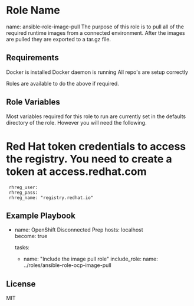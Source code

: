 Role Name
=========

name: ansible-role-image-pull
The purpose of this role is to pull all of the required runtime images from a connected environment. 
After the images are pulled they are exported to a tar.gz file.

Requirements
------------

Docker is installed
Docker daemon is running
All repo's are setup correctly 

Roles are available to do the above if required.

Role Variables
--------------

Most variables required for this role to run are currently set in the defaults directory of the role. 
However you will need the following.

   # Red Hat token credentials to access the registry. You need to create a token at access.redhat.com
     rhreg_user: 
     rhreg_pass: 
     rhreg_name: "registry.redhat.io"


Example Playbook
----------------

- name: OpenShift Disconnected Prep 
  hosts: localhost  
  become: true

  tasks:
    - name: "Include the image pull role"
      include_role:
        name: ../roles/ansible-role-ocp-image-pull


License
-------

MIT

